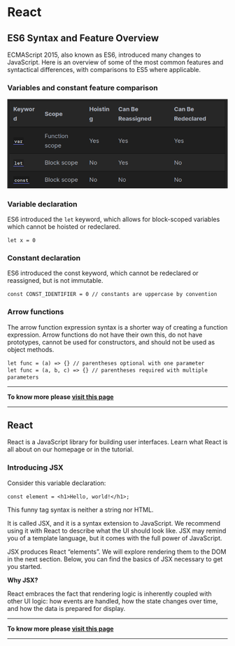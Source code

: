# **React**

## **ES6 Syntax and Feature Overview**

ECMAScript 2015, also known as ES6, introduced many changes to JavaScript. Here is an overview of some of the most common features and syntactical differences, with comparisons to ES5 where applicable.

### **Variables and constant feature comparison**

![Variables](assist/Variables.png)


### **Variable declaration**

ES6 introduced the `let` keyword, which allows for block-scoped variables which cannot be hoisted or redeclared.
```JS
let x = 0
```

### **Constant declaration**

ES6 introduced the const keyword, which cannot be redeclared or reassigned, but is not immutable.

```JS
const CONST_IDENTIFIER = 0 // constants are uppercase by convention
```

### **Arrow functions**

The arrow function expression syntax is a shorter way of creating a function expression. Arrow functions do not have their own this, do not have prototypes, cannot be used for constructors, and should not be used as object methods.

```JS
let func = (a) => {} // parentheses optional with one parameter
let func = (a, b, c) => {} // parentheses required with multiple parameters
```

***

**To know more please [visit this page](https://www.taniarascia.com/es6-syntax-and-feature-overview/)**

***
## **React**

React is a JavaScript library for building user interfaces. Learn what React is all about on our homepage or in the tutorial.

### **Introducing JSX**

Consider this variable declaration:

```JS
const element = <h1>Hello, world!</h1>;
```
This funny tag syntax is neither a string nor HTML.

It is called JSX, and it is a syntax extension to JavaScript. We recommend using it with React to describe what the UI should look like. JSX may remind you of a template language, but it comes with the full power of JavaScript.

JSX produces React “elements”. We will explore rendering them to the DOM in the next section. Below, you can find the basics of JSX necessary to get you started.

**Why JSX?**

React embraces the fact that rendering logic is inherently coupled with other UI logic: how events are handled, how the state changes over time, and how the data is prepared for display.


***

**To know more please [visit this page](https://reactjs.org/docs/hello-world.html)**

***
